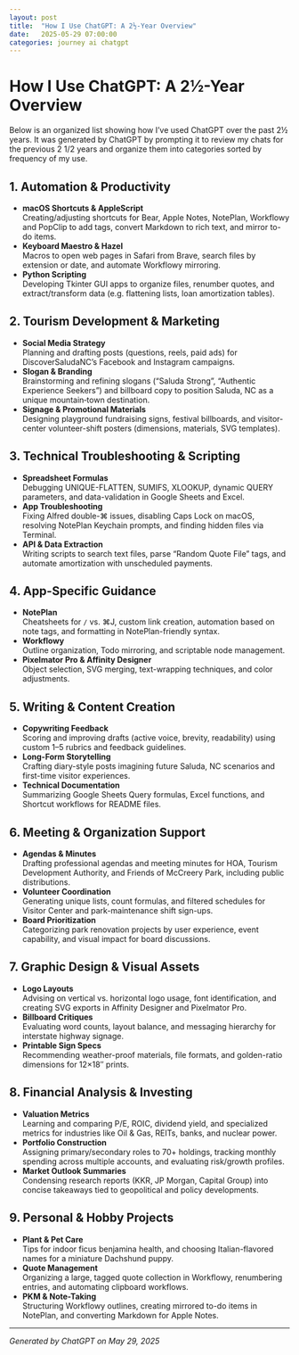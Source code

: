 ```yaml
---
layout: post
title:  "How I Use ChatGPT: A 2½-Year Overview"
date:   2025-05-29 07:00:00
categories: journey ai chatgpt
---
```


# How I Use ChatGPT: A 2½-Year Overview


Below is an organized list showing how I’ve used ChatGPT over the past 2½ years. It was generated by ChatGPT by prompting it to review my chats for the previous 2 1/2 years and organize them into categories sorted by frequency of my use.

## 1. Automation & Productivity
- **macOS Shortcuts & AppleScript**  
  Creating/adjusting shortcuts for Bear, Apple Notes, NotePlan, Workflowy and PopClip to add tags, convert Markdown to rich text, and mirror to-do items.  
- **Keyboard Maestro & Hazel**  
  Macros to open web pages in Safari from Brave, search files by extension or date, and automate Workflowy mirroring.  
- **Python Scripting**  
  Developing Tkinter GUI apps to organize files, renumber quotes, and extract/transform data (e.g. flattening lists, loan amortization tables).
## 2. Tourism Development & Marketing<!-- {"fold":true} -->
- **Social Media Strategy**  
  Planning and drafting posts (questions, reels, paid ads) for DiscoverSaludaNC’s Facebook and Instagram campaigns.  
- **Slogan & Branding**  
  Brainstorming and refining slogans (“Saluda Strong”, “Authentic Experience Seekers”) and billboard copy to position Saluda, NC as a unique mountain‐town destination.  
- **Signage & Promotional Materials**  
  Designing playground fundraising signs, festival billboards, and visitor-center volunteer-shift posters (dimensions, materials, SVG templates).
## 3. Technical Troubleshooting & Scripting
- **Spreadsheet Formulas**  
  Debugging UNIQUE-FLATTEN, SUMIFS, XLOOKUP, dynamic QUERY parameters, and data-validation in Google Sheets and Excel.  
- **App Troubleshooting**  
  Fixing Alfred double-⌘ issues, disabling Caps Lock on macOS, resolving NotePlan Keychain prompts, and finding hidden files via Terminal.  
- **API & Data Extraction**  
  Writing scripts to search text files, parse “Random Quote File” tags, and automate amortization with unscheduled payments.
## 4. App-Specific Guidance
- **NotePlan**  
  Cheatsheets for `/` vs. ⌘J, custom link creation, automation based on note tags, and formatting in NotePlan-friendly syntax.  
- **Workflowy**  
  Outline organization, Todo mirroring, and scriptable node management.  
- **Pixelmator Pro & Affinity Designer**  
  Object selection, SVG merging, text-wrapping techniques, and color adjustments.
## 5. Writing & Content Creation
- **Copywriting Feedback**  
  Scoring and improving drafts (active voice, brevity, readability) using custom 1–5 rubrics and feedback guidelines.  
- **Long-Form Storytelling**  
  Crafting diary-style posts imagining future Saluda, NC scenarios and first-time visitor experiences.  
- **Technical Documentation**  
  Summarizing Google Sheets Query formulas, Excel functions, and Shortcut workflows for README files.
## 6. Meeting & Organization Support
- **Agendas & Minutes**  
  Drafting professional agendas and meeting minutes for HOA, Tourism Development Authority, and Friends of McCreery Park, including public distributions.  
- **Volunteer Coordination**  
  Generating unique lists, count formulas, and filtered schedules for Visitor Center and park-maintenance shift sign-ups.  
- **Board Prioritization**  
  Categorizing park renovation projects by user experience, event capability, and visual impact for board discussions.
## 7. Graphic Design & Visual Assets
- **Logo Layouts**  
  Advising on vertical vs. horizontal logo usage, font identification, and creating SVG exports in Affinity Designer and Pixelmator Pro.  
- **Billboard Critiques**  
  Evaluating word counts, layout balance, and messaging hierarchy for interstate highway signage.  
- **Printable Sign Specs**  
  Recommending weather-proof materials, file formats, and golden-ratio dimensions for 12×18″ prints.
## 8. Financial Analysis & Investing<!-- {"fold":true} -->
- **Valuation Metrics**  
  Learning and comparing P/E, ROIC, dividend yield, and specialized metrics for industries like Oil & Gas, REITs, banks, and nuclear power.  
- **Portfolio Construction**  
  Assigning primary/secondary roles to 70+ holdings, tracking monthly spending across multiple accounts, and evaluating risk/growth profiles.  
- **Market Outlook Summaries**  
  Condensing research reports (KKR, JP Morgan, Capital Group) into concise takeaways tied to geopolitical and policy developments.
## 9. Personal & Hobby Projects
- **Plant & Pet Care**  
  Tips for indoor ficus benjamina health, and choosing Italian-flavored names for a miniature Dachshund puppy.  
- **Quote Management**  
  Organizing a large, tagged quote collection in Workflowy, renumbering entries, and automating clipboard workflows.  
- **PKM & Note-Taking**  
  Structuring Workflowy outlines, creating mirrored to-do items in NotePlan, and converting Markdown for Apple Notes.

- - -
*Generated by ChatGPT on May 29, 2025*  